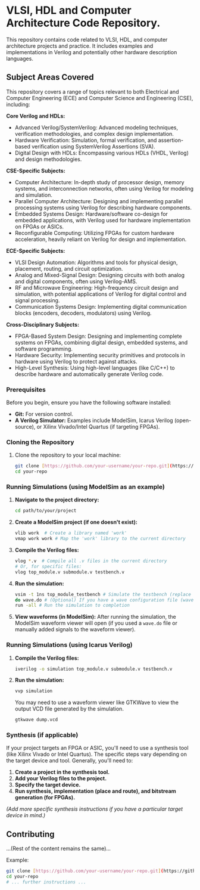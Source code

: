 # VLSI, HDL and Computer Architecture Code Repository.

This repository contains code related to VLSI, HDL, and computer architecture projects and practice. It includes examples and implementations in Verilog and potentially other hardware description languages.

## Subject Areas Covered

This repository covers a range of topics relevant to both Electrical and Computer Engineering (ECE) and Computer Science and Engineering (CSE), including:

**Core Verilog and HDLs:**

*   Advanced Verilog/SystemVerilog: Advanced modeling techniques, verification methodologies, and complex design implementation.
*   Hardware Verification: Simulation, formal verification, and assertion-based verification using SystemVerilog Assertions (SVA).
*   Digital Design with HDLs: Encompassing various HDLs (VHDL, Verilog) and design methodologies.

**CSE-Specific Subjects:**

*   Computer Architecture: In-depth study of processor design, memory systems, and interconnection networks, often using Verilog for modeling and simulation.
*   Parallel Computer Architecture: Designing and implementing parallel processing systems using Verilog for describing hardware components.
*   Embedded Systems Design: Hardware/software co-design for embedded applications, with Verilog used for hardware implementation on FPGAs or ASICs.
*   Reconfigurable Computing: Utilizing FPGAs for custom hardware acceleration, heavily reliant on Verilog for design and implementation.


**ECE-Specific Subjects:**

*   VLSI Design Automation: Algorithms and tools for physical design, placement, routing, and circuit optimization.
*   Analog and Mixed-Signal Design: Designing circuits with both analog and digital components, often using Verilog-AMS.
*   RF and Microwave Engineering: High-frequency circuit design and simulation, with potential applications of Verilog for digital control and signal processing.
*   Communication Systems Design: Implementing digital communication blocks (encoders, decoders, modulators) using Verilog.


**Cross-Disciplinary Subjects:**

*   FPGA-Based System Design: Designing and implementing complete systems on FPGAs, combining digital design, embedded systems, and software programming.
*   Hardware Security: Implementing security primitives and protocols in hardware using Verilog to protect against attacks.
*   High-Level Synthesis: Using high-level languages (like C/C++) to describe hardware and automatically generate Verilog code.

### Prerequisites

Before you begin, ensure you have the following software installed:

*   **Git:** For version control.
*   **A Verilog Simulator:** Examples include ModelSim, Icarus Verilog (open-source), or Xilinx Vivado/Intel Quartus (if targeting FPGAs).

### Cloning the Repository

1.  Clone the repository to your local machine:

    ```bash
    git clone [https://github.com/your-username/your-repo.git](https://github.com/your-username/your-repo.git)
    cd your-repo
    ```

### Running Simulations (using ModelSim as an example)

1.  **Navigate to the project directory:**

    ```bash
    cd path/to/your/project
    ```

2.  **Create a ModelSim project (if one doesn't exist):**

    ```bash
    vlib work  # Create a library named 'work'
    vmap work work # Map the 'work' library to the current directory
    ```

3.  **Compile the Verilog files:**

    ```bash
    vlog *.v  # Compile all .v files in the current directory
    # Or, for specific files:
    vlog top_module.v submodule.v testbench.v
    ```

4.  **Run the simulation:**

    ```bash
    vsim -t 1ns top_module_testbench # Simulate the testbench (replace with your testbench name)
    do wave.do # (Optional) If you have a wave configuration file (wave.do) to view waveforms
    run -all # Run the simulation to completion
    ```

5.  **View waveforms (in ModelSim):** After running the simulation, the ModelSim waveform viewer will open (if you used a `wave.do` file or manually added signals to the waveform viewer).

### Running Simulations (using Icarus Verilog)

1.  **Compile the Verilog files:**

    ```bash
    iverilog -o simulation top_module.v submodule.v testbench.v
    ```

2.  **Run the simulation:**

    ```bash
    vvp simulation
    ```

    You may need to use a waveform viewer like GTKWave to view the output VCD file generated by the simulation.

    ```bash
    gtkwave dump.vcd
    ```

### Synthesis (if applicable)

If your project targets an FPGA or ASIC, you'll need to use a synthesis tool (like Xilinx Vivado or Intel Quartus). The specific steps vary depending on the target device and tool. Generally, you'll need to:

1.  **Create a project in the synthesis tool.**
2.  **Add your Verilog files to the project.**
3.  **Specify the target device.**
4.  **Run synthesis, implementation (place and route), and bitstream generation (for FPGAs).**

*(Add more specific synthesis instructions if you have a particular target device in mind.)*

## Contributing

...(Rest of the content remains the same)...

Example:

```bash
git clone [https://github.com/your-username/your-repo.git](https://github.com/your-username/your-repo.git)
cd your-repo
# ... further instructions ...
